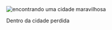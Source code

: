 <div class="passo" id="passo-11">
        <img src="img/cenario-passo11-cidade-perdida.png" alt="encontrando uma cidade maravilhosa">
        <p>Dentro da cidade perdida</p>
</div>
